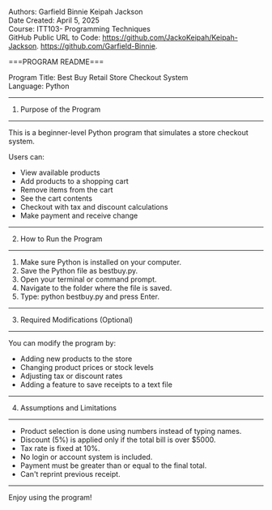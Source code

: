 Authors: Garfield Binnie Keipah Jackson  
Date Created: April 5, 2025  
Course: ITT103- Programming Techniques  
GitHub Public URL to Code: https://github.com/JackoKeipah/Keipah-Jackson. https://github.com/Garfield-Binnie.

===PROGRAM README===

Program Title: Best Buy Retail Store Checkout System  
Language: Python  

------------------------------------
1. Purpose of the Program
------------------------------------
This is a beginner-level Python program that simulates a store checkout system.

Users can:
- View available products
- Add products to a shopping cart
- Remove items from the cart
- See the cart contents
- Checkout with tax and discount calculations
- Make payment and receive change

------------------------------------
2. How to Run the Program
------------------------------------
1. Make sure Python is installed on your computer.
2. Save the Python file as bestbuy.py.
3. Open your terminal or command prompt.
4. Navigate to the folder where the file is saved.
5. Type: python bestbuy.py and press Enter.

------------------------------------
3. Required Modifications (Optional)
------------------------------------
You can modify the program by:
- Adding new products to the store
- Changing product prices or stock levels
- Adjusting tax or discount rates
- Adding a feature to save receipts to a text file

------------------------------------
4. Assumptions and Limitations
------------------------------------
- Product selection is done using numbers instead of typing names.
- Discount (5%) is applied only if the total bill is over $5000.
- Tax rate is fixed at 10%.
- No login or account system is included.
- Payment must be greater than or equal to the final total.
- Can't reprint previous receipt. 

------------------------------------
Enjoy using the program!

